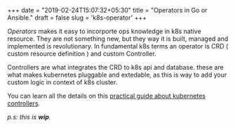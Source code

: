+++
date = "2019-02-24T15:07:32+05:30"
title = "Operators in Go or Ansible."
draft = false
slug = 'k8s-operator'
+++

<!-- ### Operators -->

*Operators* makes it easy to incorporte ops knowledge in k8s native resource. They are not something new, but they way it is built, managed and implemented is revolutionary. In fundamental k8s terms an operator is CRD ( custom resource definition )  and custom Controller.

Controllers are what integrates the CRD to k8s api and database. these are what makes kubernetes pluggable and extedable, as this is way to add your custom logic in context of k8s cluster. 

You can learn all the details on this [practical guide about kubernetes controllers](https://trstringer.com/extending-k8s-custom-controllers/). 





_p.s: this is **wip**._